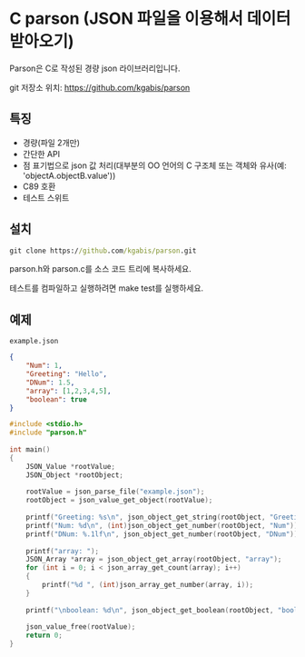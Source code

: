 # C parson (JSON 파일을 이용해서 데이터 받아오기)

Parson은 C로 작성된 경량 json 라이브러리입니다.

git 저장소 위치: https://github.com/kgabis/parson 



## 특징

- 경량(파일 2개만)
- 간단한 API
- 점 표기법으로 json 값 처리(대부분의 OO 언어의 C 구조체 또는 객체와 유사(예: 'objectA.objectB.value'))
- C89 호환
- 테스트 스위트



## 설치

``` cmd
git clone https://github.com/kgabis/parson.git
```

parson.h와 parson.c를 소스 코드 트리에 복사하세요.

테스트를 컴파일하고 실행하려면 make test를 실행하세요.



## 예제

`example.json`

``` json
{
    "Num": 1,
    "Greeting": "Hello",
    "DNum": 1.5,
    "array": [1,2,3,4,5],
    "boolean": true
}
```

``` c
#include <stdio.h>
#include "parson.h"
 
int main()
{
	JSON_Value *rootValue;
	JSON_Object *rootObject;
 
	rootValue = json_parse_file("example.json");    
	rootObject = json_value_get_object(rootValue);
 
	printf("Greeting: %s\n", json_object_get_string(rootObject, "Greeting"));
	printf("Num: %d\n", (int)json_object_get_number(rootObject, "Num"));
	printf("DNum: %.1lf\n", json_object_get_number(rootObject, "DNum"));
 
	printf("array: ");
	JSON_Array *array = json_object_get_array(rootObject, "array");
	for (int i = 0; i < json_array_get_count(array); i++)    
	{
		printf("%d ", (int)json_array_get_number(array, i));
	}
 
	printf("\nboolean: %d\n", json_object_get_boolean(rootObject, "boolean"));
 
	json_value_free(rootValue);
	return 0;
}
```



